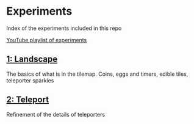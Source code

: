 # Experiments

Index of the experiments included in this repo

[YouTube playlist of experiments](https://www.youtube.com/playlist?list=PLjTRBUwQYI14I0n8tNQtZICVa9EvJeti3)

## [1: Landscape](experiments/experiment1.md)

The basics of what is in the tilemap. Coins, eggs and timers, edible tiles, teleporter sparkles

## [2: Teleport](experiments/experiment2.md)

Refinement of the details of teleporters


